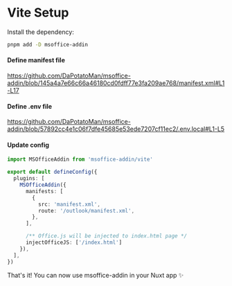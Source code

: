 # Vite Setup

Install the dependency:

```bash
pnpm add -D msoffice-addin
```

#### Define manifest file

https://github.com/DaPotatoMan/msoffice-addin/blob/145a4a7e66c66a46180cd0fdff77e3fa209ae768/manifest.xml#L1-L17

#### Define .env file

https://github.com/DaPotatoMan/msoffice-addin/blob/57892cc4e1c06f7dfe45685e53ede7207cf11ec2/.env.local#L1-L5

#### Update config

```ts
import MSOfficeAddin from 'msoffice-addin/vite'

export default defineConfig({
  plugins: [
    MSOfficeAddin({
      manifests: [
        {
          src: 'manifest.xml',
          route: '/outlook/manifest.xml',
        },
      ],

      /** Office.js will be injected to index.html page */
      injectOfficeJS: ['/index.html']
    }),
  ],
})
```

That's it! You can now use msoffice-addin in your Nuxt app ✨
